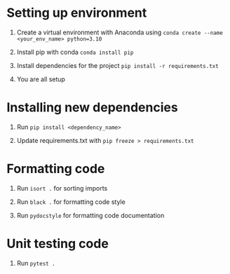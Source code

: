 # Setting up environment

1. Create a virtual environment with Anaconda using
`conda create --name <your_env_name> python=3.10`

2. Install pip with conda
`conda install pip`

3. Install dependencies for the project
`pip install -r requirements.txt`

4. You are all setup

# Installing new dependencies

1. Run
`pip install <dependency_name>`

2. Update requirements.txt with
`pip freeze > requirements.txt`

# Formatting code

1. Run
`isort .` for sorting imports

2. Run
`black .` for formatting code style

3. Run
`pydocstyle` for formatting code documentation

# Unit testing code

1. Run `pytest .`

